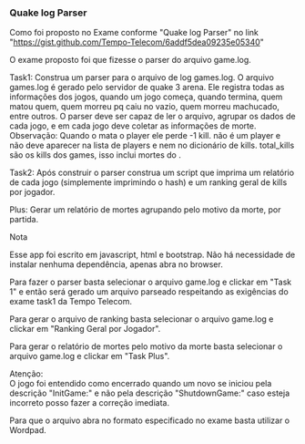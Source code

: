 <h3>Quake log Parser</h3>

Como foi proposto no Exame conforme "Quake log Parser" no link "https://gist.github.com/Tempo-Telecom/6addf5dea09235e05340"

O exame proposto foi que fizesse o parser do arquivo game.log.

Task1:
Construa um parser para o arquivo de log games.log.
O arquivo games.log é gerado pelo servidor de quake 3 arena. Ele registra todas as informações dos jogos, quando um jogo começa, quando termina, quem matou quem, quem morreu pq caiu no vazio, quem morreu machucado, entre outros.
O parser deve ser capaz de ler o arquivo, agrupar os dados de cada jogo, e em cada jogo deve coletar as informações de morte.
Observação:
Quando o <world> mata o player ele perde -1 kill.
<world> não é um player e não deve aparecer na lista de players e nem no dicionário de kills.
total_kills são os kills dos games, isso inclui mortes do <world>.

Task2:
Após construir o parser construa um script que imprima um relatório de cada jogo (simplemente imprimindo o hash) e um ranking geral de kills por jogador.

Plus:
Gerar um relatório de mortes agrupando pelo motivo da morte, por partida.


Nota

Esse app foi escrito em javascript, html e bootstrap.
Não há necessidade de instalar nenhuma dependência, apenas abra no browser.

Para fazer o parser basta selecionar o arquivo game.log e clickar em "Task 1"
e então será gerado um arquivo parseado respeitando as exigências do exame task1 da Tempo Telecom.

Para gerar o arquivo de ranking basta selecionar o arquivo game.log e clickar em "Ranking Geral por Jogador".

Para gerar o relatório de mortes pelo motivo da morte basta selecionar o arquivo game.log e clickar em "Task Plus".

Atenção:<br/>
O jogo foi entendido como encerrado quando um novo se iniciou pela descrição "InitGame:"
e não pela descrição "ShutdownGame:" caso esteja incorreto posso fazer a correção imediata.

Para que o arquivo abra no formato especificado no exame basta utilizar o Wordpad.

